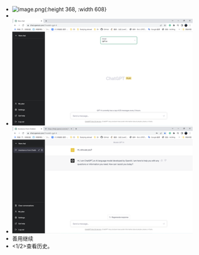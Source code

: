 - ![image.png](../../../../../../assets/image_1681826484429_0.png){:height 368, :width 608}
-
- ![image.png](../assets/image_1681827695985_0.png)
- ![image.png](../assets/image_1681828378418_0.png)
- 善用继续
- <1/2>查看历史。